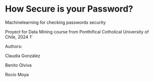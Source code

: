 # How Secure is your Password?
 Machinelearning for checking passwords security

Proyect for Data Mining course from Ponthifical Cotholical University of Chile, 2024 1'

Authors:

Claudia González

Benito Olviva

Rocío Moya
